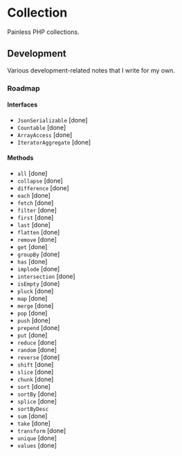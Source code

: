 # Collection

Painless PHP collections.

## Development

Various development-related notes that I write for my own.

### Roadmap

#### Interfaces

+ `JsonSerializable` [done]
+ `Countable` [done]
+ `ArrayAccess` [done]
+ `IteratorAggregate` [done]

#### Methods

+ `all` [done]
+ `collapse` [done]
+ `difference` [done]
+ `each` [done]
+ `fetch` [done]
+ `filter` [done]
+ `first` [done]
+ `last` [done]
+ `flatten` [done]
+ `remove` [done]
+ `get` [done]
+ `groupBy` [done]
+ `has` [done]
+ `implode` [done]
+ `intersection` [done]
+ `isEmpty` [done]
+ `pluck` [done]
+ `map` [done]
+ `merge` [done]
+ `pop` [done]
+ `push` [done]
+ `prepend` [done]
+ `put` [done]
+ `reduce` [done]
+ `random` [done]
+ `reverse` [done]
+ `shift` [done]
+ `slice` [done]
+ `chunk` [done]
+ `sort` [done]
+ `sortBy` [done]
+ `splice` [done]
+ `sortByDesc`
+ `sum` [done]
+ `take` [done]
+ `transform` [done]
+ `unique` [done]
+ `values` [done]

